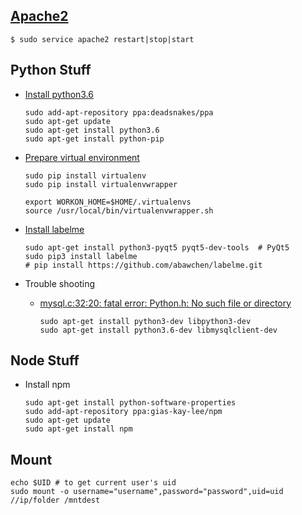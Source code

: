 ## [Apache2](https://www.cyberciti.biz/faq/ubuntu-linux-start-restart-stop-apache-web-server/)

```
$ sudo service apache2 restart|stop|start
```

## Python Stuff

- [Install python3.6](https://askubuntu.com/a/865569)

    ```
    sudo add-apt-repository ppa:deadsnakes/ppa
    sudo apt-get update
    sudo apt-get install python3.6
    sudo apt-get install python-pip
    ```

- [Prepare virtual environment](https://github.com/abawchen/cheatsheet/tree/master/python#virtual-environment)

    ```
    sudo pip install virtualenv
    sudo pip install virtualenvwrapper
    ```
    ```
    export WORKON_HOME=$HOME/.virtualenvs
    source /usr/local/bin/virtualenvwrapper.sh
    ```


- [Install labelme](https://github.com/wkentaro/labelme#ubuntu)

    ```
    sudo apt-get install python3-pyqt5 pyqt5-dev-tools  # PyQt5
    sudo pip3 install labelme
    # pip install https://github.com/abawchen/labelme.git
    ```

- Trouble shooting

    * [mysql.c:32:20: fatal error: Python.h: No such file or directory](https://github.com/openai/gym/issues/757#issuecomment-338700681)
    
    
        ```
        sudo apt-get install python3-dev libpython3-dev
        sudo apt-get install python3.6-dev libmysqlclient-dev
        ```
    
    
## Node Stuff

- Install npm

    ```
    sudo apt-get install python-software-properties
    sudo add-apt-repository ppa:gias-kay-lee/npm
    sudo apt-get update
    sudo apt-get install npm
    ```

## Mount

```
echo $UID # to get current user's uid
sudo mount -o username="username",password="password",uid=uid //ip/folder /mntdest
```
